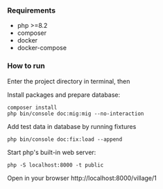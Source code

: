 ### Requirements

* php >=8.2
* composer
* docker
* docker-compose


### How to run

Enter the project directory in terminal, then

Install packages and prepare database:
```shell
composer install
php bin/console doc:mig:mig --no-interaction
```
Add test data in database by running fixtures
```shell
php bin/console doc:fix:load --append
```

Start php's built-in web server:
```
php -S localhost:8000 -t public
```

Open in your browser http://localhost:8000/village/1
